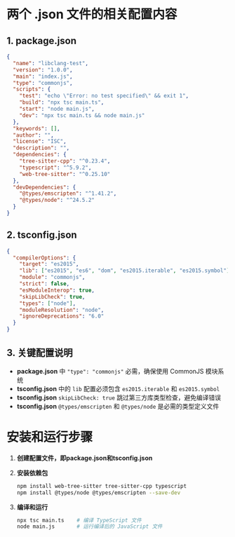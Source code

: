 # 两个 .json 文件的相关配置内容

## 1. package.json
```json
{
  "name": "libclang-test",
  "version": "1.0.0",
  "main": "index.js",
  "type": "commonjs",
  "scripts": {
    "test": "echo \"Error: no test specified\" && exit 1",
    "build": "npx tsc main.ts",
    "start": "node main.js",
    "dev": "npx tsc main.ts && node main.js"
  },
  "keywords": [],
  "author": "",
  "license": "ISC",
  "description": "",
  "dependencies": {
    "tree-sitter-cpp": "^0.23.4",
    "typescript": "^5.9.2",
    "web-tree-sitter": "^0.25.10"
  },
  "devDependencies": {
    "@types/emscripten": "^1.41.2",
    "@types/node": "^24.5.2"
  }
}
```

## 2. tsconfig.json
```json
{
  "compilerOptions": {
    "target": "es2015",
    "lib": ["es2015", "es6", "dom", "es2015.iterable", "es2015.symbol"],
    "module": "commonjs",
    "strict": false,
    "esModuleInterop": true,
    "skipLibCheck": true,
    "types": ["node"],
    "moduleResolution": "node",
    "ignoreDeprecations": "6.0"
  }
}
```

## 3. 关键配置说明
- **package.json** 中 `"type": "commonjs"` 必需，确保使用 CommonJS 模块系统
- **tsconfig.json** 中的 `lib` 配置必须包含 `es2015.iterable` 和 `es2015.symbol`
- **tsconfig.json** `skipLibCheck: true` 跳过第三方库类型检查，避免编译错误
- **tsconfig.json** `@types/emscripten` 和 `@types/node` 是必需的类型定义文件

# 安装和运行步骤

1. **创建配置文件，即package.json和tsconfig.json**

2. **安装依赖包**
   ```bash
   npm install web-tree-sitter tree-sitter-cpp typescript
   npm install @types/node @types/emscripten --save-dev
   ```

3. **编译和运行**
   ```bash
   npx tsc main.ts    # 编译 TypeScript 文件
   node main.js       # 运行编译后的 JavaScript 文件
   ```